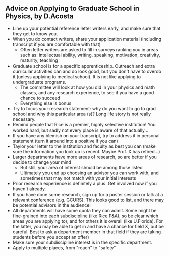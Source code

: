 ## Advice on Applying to Graduate School in Physics, by D.Acosta
- Line up your potential reference letter writers early, and make sure that they get to know you. 
- When you do contact writers, share your application material (including transcript if you are comfortable with that)
   - Often letter writers are asked to fill in surveys ranking you in areas such as: intellectual ability, writing, speaking, motivation, creativity, maturity, teaching 
- Graduate school is for a specific apprenticeship. Outreach and extra curricular activities can and do look good, but you don't have to overdo it (unless applying to medical school). It is not like applying to undergraduate programs.
   - 	The committee will look at how you did in your physics and math classes, and any research experience, to see if you have a good chance to succeed
   - 	Everything else is bonus
- Try to focus your research statement: why do you want to go to grad school and why this particular area (s)? Long life story is not really necessary.
- Remind people that Rice is a premier, highly selective institution! You worked hard, but sadly not every place is aware of that actually...
- If you have any blemish on your transcript, try to address it in personal statement (turn it around into a positive if you can)
- Taylor your letter to the institution and faculty as best you can (make sure the information you look up is recent. Maybe Prof. X has retired...)
- Larger departments have more areas of research, so are better if you decide to change your mind
   - But still, your area of interest should be among those listed
	- Ultimately you end up choosing an advisor you can work with, and sometimes that may not match with your initial interests
- Prior research experience is definitely a plus. Get involved now if you haven't already.
- If you have done some research, sign up for a poster session or talk at a relevant conference (e.g. GCURS). This looks good to list, and there may be potential advisors in the audience!
- All departments will have some quota they can admit. Some might be fine-grained into each subdiscipline (like Rice P&A), so be clear which areas you are applying to), and for others it is overall (like U.Florida). For the latter, you may be able to get in and have a chance for field X, but be careful. Best to ask a department member in that field if they are taking students before you accept an offer)
- Make sure your subdiscipline interest is in the specific department. 
- Apply to multiple places, from "reach" to  "safety"
